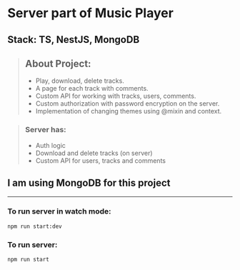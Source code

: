 # Server part of Music Player
## Stack: TS, NestJS, MongoDB

> ## About Project:
> - Play, download, delete tracks.
> - A page for each track with comments.
> - Custom API for working with tracks, users, comments.
> - Custom authorization with password encryption on the server.
> - Implementation of changing themes using @mixin and context.

> ### Server has:
> - Auth logic
> - Download and delete tracks (on server) 
> - Custom API for users, tracks and comments 

## I am using MongoDB for this project

---


### To run server in watch mode:
```bash
npm run start:dev
```

### To run server:
```bash
npm run start
```

